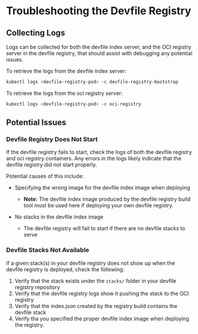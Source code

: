 # Troubleshooting the Devfile Registry

## Collecting Logs

Logs can be collected for both the devfile index server, and the OCI registry server in the devfile registry, that should assist with debugging any potential issues.

To retrieve the logs from the devfile index server:

```bash
kubectl logs <devfile-registry-pod> -c devfile-registry-bootstrap
```

To retrieve the logs from the oci registry server:

```bash
kubectl logs <devfile-registry-pod> -c oci-registry
```

## Potential Issues

### Devfile Registry Does Not Start

If the devfile registry fails to start, check the logs of both the devfile registry and oci registry containers. Any errors in the logs likely indicate that the devfile registry did not start properly.

Potential causes of this include:

- Specifying the wrong image for the devfile index image when deploying

    - **Note:** The devfile index image produced by the devfile registry build tool must be used here if deploying your own devfile registry.
    
- No stacks in the devfile index image

    - The devfile registry will fail to start if there are no devfile stacks to serve

### Devfile Stacks Not Available

If a given stack(s) in your devfile registry does not show up when the devfile registry is deployed, check the following:

1) Verify that the stack exists under the `stacks/` folder in your devfile registry repository
2) Verify that the devfile registry logs show it pushing the stack to the OCI registry
3) Verify that the index.json created by the registry build contains the devfile stack
4) Verify tha you specified the proper devfile index image when deploying the registry.
